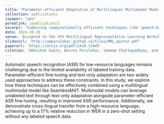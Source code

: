 ```yaml
---
title: "Parameter-efficient Adaptation of Multilingual Multimodal Models for Low-resource ASR"
collection: publications
ispaper: "yes"
permalink: /publication/2
excerpt: 'Combining computationally efficient techniques like speech-based parameter-efficient finetuning and text-only adaptation to improve automatic speech recognition of low resource languages using multimodal multilingual models.'
date: 2024-10-10
venue: 'Accepted to the 4th Multilingual Representation Learning Workshop, EMNLP 2024'
slidesurl: 'http://amparulekar.github.io/files/MRL_poster.pdf'
paperurl: 'https://arxiv.org/pdf/2410.13445'
citation: 'Abhishek Gupta, Amruta Parulekar, Sameep Chattopadhyay, and Preethi Jyothi. 2024. Parameter-efficient Adaptation of Multilingual Multimodal Models for Low-resource ASR. In Proceedings of the Fourth Workshop on Multilingual Representation Learning (MRL 2024), pages 175–185, Miami, Florida, USA. Association for Computational Linguistics.'
---
```


Automatic speech recognition (ASR) for low-resource languages remains challenging due to the limited availability of labeled training data. Parameter-efficient fine-tuning and text-only adaptation are two widely used approaches to address these constraints. In this study, we explore how these techniques can be effectively combined using a multilingual multimodal model like SeamlessM4T. Multimodal models can leverage unlabeled text through text-only adaptation alongside parameter-efficient ASR fine-tuning, resulting in improved ASR performance. Additionally, we demonstrate cross-lingual transfer from a high-resource language, achieving up to a 17% relative reduction in WER in a zero-shot setting without any labeled speech data.
